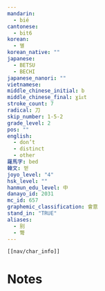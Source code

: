 ```yaml
---
mandarin:
  - bié
cantonese:
  - bit6
korean:
  - 별
korean_native: ""
japanese:
  - BETSU
  - BECHI
japanese_nanori: ""
vietnamese:
middle_chinese_initial: b
middle_chinese_final: ɣiᴇt
stroke_count: 7
radical: 刀
skip_number: 1-5-2
grade_level: 2
pos: ""
english:
  - don’t
  - distinct
  - other
羅馬字: bed
韓文: 벋
joyo_level: "4"
hsk_level: ""
hanmun_edu_level: 中
danayo_id: 2031
mc_id: 657
graphemic_classification: 會意
stand_in: "TRUE"
aliases:
  - 别
  - 彆
---
```

```meta-bind-embed
[[nav/char_info]]
```

# Notes
